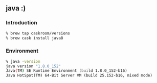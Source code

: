 java :)
---

### Introduction
```zsh
% brew tap caskroom/versions
% brew cask install java8
```

### Environment
```zsh
% java -version
java version "1.8.0_152"
Java(TM) SE Runtime Environment (build 1.8.0_152-b16)
Java HotSpot(TM) 64-Bit Server VM (build 25.152-b16, mixed mode)
```
